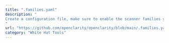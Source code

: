```yaml
---
title: ".families.yaml"
description: "
Create a configuration file, make sure to enable the scanner families you need. An example can be found here: 
"
url: "https://github.com/openclarity/openclarity/blob/main/.families.yaml"
category: "White Hat Tools"
---
```

